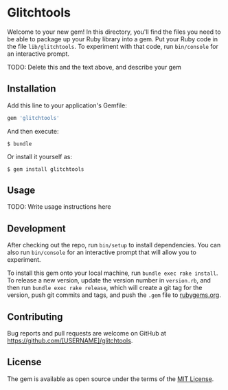# Glitchtools

Welcome to your new gem! In this directory, you'll find the files you need to be able to package up your Ruby library into a gem. Put your Ruby code in the file `lib/glitchtools`. To experiment with that code, run `bin/console` for an interactive prompt.

TODO: Delete this and the text above, and describe your gem

## Installation

Add this line to your application's Gemfile:

```ruby
gem 'glitchtools'
```

And then execute:

    $ bundle

Or install it yourself as:

    $ gem install glitchtools

## Usage

TODO: Write usage instructions here

## Development

After checking out the repo, run `bin/setup` to install dependencies. You can also run `bin/console` for an interactive prompt that will allow you to experiment.

To install this gem onto your local machine, run `bundle exec rake install`. To release a new version, update the version number in `version.rb`, and then run `bundle exec rake release`, which will create a git tag for the version, push git commits and tags, and push the `.gem` file to [rubygems.org](https://rubygems.org).

## Contributing

Bug reports and pull requests are welcome on GitHub at https://github.com/[USERNAME]/glitchtools.


## License

The gem is available as open source under the terms of the [MIT License](http://opensource.org/licenses/MIT).

